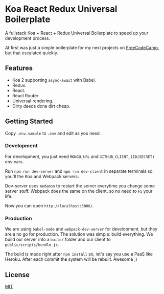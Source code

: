 # Koa React Redux Universal Boilerplate

A fullstack Koa + React + Redux Universal Boilerplate to speed up your development process.

At first was just a simple boilerplate for my next projects on [FreeCodeCamp](https://www.freecodecamp.com), but that escalated quickly.

## Features

* Koa 2 supporting `async-await` with Babel.
* Redux.
* React.
* React Router
* Universal rendering.
* Dirty deeds done dirt cheap.

## Getting Started

Copy `.env.sample` to `.env` and edit as you need.

### Development

For development, you just need `MONGO_URL` and `GITHUB_CLIENT_(ID|SECRET)` env vars.

Run `npm run dev-server` and `npm run dev-client` in separate terminals so you'll the Koa and Webpack servers.

Dev-server uses `nodemon` to restart the server everytime you change some server stuff. Webpack does the same on the client, so no need to `F5` your life.

Now you can open `http://localhost:3000/`.

### Production

We are using `babel-node` and `webpack-dev-server` for development, but they are a no go for production. The solution was simple: build everything. We build our server into a `build/` folder and our client to `public/scripts/bundle.js`.

The build is made right after `npm install` so, let's say you use a PaaS like Heroku. After each commit the system will be rebuilt. Awesome ;)

## License

[MIT](LICENSE.md)
